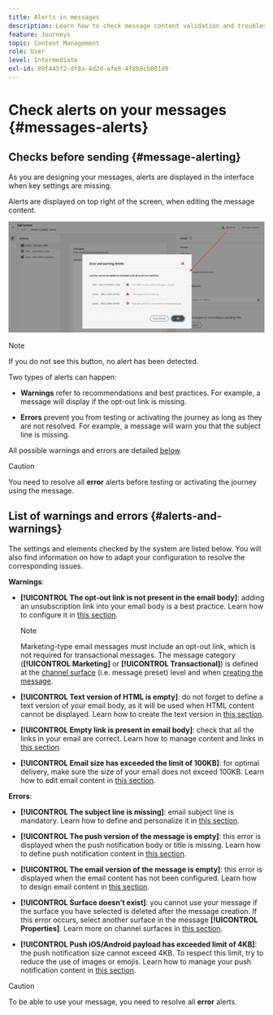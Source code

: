 ```yaml
---
title: Alerts in messages
description: Learn how to check message content validation and troubleshoot
feature: Journeys
topic: Content Management
role: User
level: Intermediate
exl-id: 89f445f2-df8a-4d2d-afe8-4f8b9cb001d9
---
```

# Check alerts on your messages {#messages-alerts}

## Checks before sending {#message-alerting}

As you are designing your messages, alerts are displayed in the interface when key settings are missing.

Alerts are displayed on top right of the screen, when editing the message content.

![](assets/alerts-details.png)

>[!NOTE]
>
>If you do not see this button, no alert has been detected.

Two types of alerts can happen:

* **Warnings** refer to recommendations and best practices. For example, a message will display if the opt-out link is missing.

* **Errors** prevent you from testing or activating the journey as long as they are not resolved. For example, a message will warn you that the subject line is missing.

All possible warnings and errors are detailed [below](#alerts-and-warnings).

>[!CAUTION]
>
> You need to resolve all **error** alerts before testing or activating the journey using the message.

## List of warnings and errors {#alerts-and-warnings}

The settings and elements checked by the system are listed below. You will also find information on how to adapt your configuration to resolve the corresponding issues.

**Warnings**:

* **[!UICONTROL The opt-out link is not present in the email body]**: adding an unsubscription link into your email body is a best practice. Learn how to configure it in [this section](consent.md#opt-out-management).

    >[!NOTE]
    >
    >Marketing-type email messages must include an opt-out link, which is not required for transactional messages. The message category (**[!UICONTROL Marketing]** or **[!UICONTROL Transactional]**) is defined at the [channel surface](../configuration/message-presets.md#email-type) (i.e. message preset) level and when [creating the message](get-started-content.md#create-new-message).

* **[!UICONTROL Text version of HTML is empty]**: do not forget to define a text version of your email body, as it will be used when HTML content cannot be displayed. Learn how to create the text version in [this section](../design/text-version-email.md).

* **[!UICONTROL Empty link is present in email body]**: check that all the links in your email are correct. Learn how to manage content and links in [this section](../design/create-email-content.md).

* **[!UICONTROL Email size has exceeded the limit of 100KB]**: for optimal delivery, make sure the size of your email does not exceed 100KB. Learn how to edit email content in [this section](../design/create-email-content.md).

**Errors**:

* **[!UICONTROL The subject line is missing]**: email subject line is mandatory. Learn how to define and personalize it in [this section](create-email.md).

    <!--HTML is empty when Amp HTML is present-->

* **[!UICONTROL The push version of the message is empty]**: this error is displayed when the push notification body or title is missing. Learn how to define push notification content in [this section](create-push.md).

* **[!UICONTROL The email version of the message is empty]**: this error is displayed when the email content has not been configured. Learn how to design email content in [this section](../design/design-emails.md).

* **[!UICONTROL Surface doesn’t exist]**: you cannot use your message if the surface you have selected is deleted after the message creation. If this error occurs, select another surface in the message **[!UICONTROL Properties]**. Learn more on channel surfaces in [this section](../configuration/message-presets.md).

* **[!UICONTROL Push iOS/Android payload has exceeded limit of 4KB]**: the push notification size cannot exceed 4KB. To respect this limit, try to reduce the use of images or emojis. Learn how to manage your push notification content in [this section](create-push.md).

>[!CAUTION]
>
> To be able to use your message, you need to resolve all **error** alerts.

<!--Other issues can stop publication such as:
* The push notification title is empty-->
